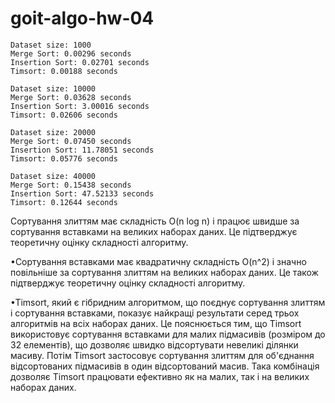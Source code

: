 # goit-algo-hw-04

```
Dataset size: 1000
Merge Sort: 0.00296 seconds
Insertion Sort: 0.02701 seconds
Timsort: 0.00188 seconds

Dataset size: 10000
Merge Sort: 0.03628 seconds
Insertion Sort: 3.00016 seconds
Timsort: 0.02606 seconds

Dataset size: 20000
Merge Sort: 0.07450 seconds
Insertion Sort: 11.78051 seconds
Timsort: 0.05776 seconds

Dataset size: 40000
Merge Sort: 0.15438 seconds
Insertion Sort: 47.52133 seconds
Timsort: 0.12644 seconds
```

Сортування злиттям має складність O(n log n) і працює швидше за сортування вставками на великих наборах даних. Це підтверджує теоретичну оцінку складності алгоритму.
 
 •Сортування вставками має квадратичну складність O(n^2) і значно повільніше за сортування злиттям на великих наборах даних. Це також підтверджує теоретичну оцінку складності алгоритму.
 
 •Timsort, який є гібридним алгоритмом, що поєднує сортування злиттям і сортування вставками, показує найкращі результати серед трьох алгоритмів на всіх наборах даних. Це пояснюється тим, що Timsort використовує сортування вставками для малих підмасивів (розміром до 32 елементів), що дозволяє швидко відсортувати невеликі ділянки масиву. Потім Timsort застосовує сортування злиттям для об'єднання відсортованих підмасивів в один відсортований масив. Така комбінація дозволяє Timsort працювати ефективно як на малих, так і на великих наборах даних.
 